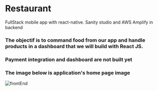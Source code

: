 # Restaurant
FullStack mobile app with react-native. Sanity studio and AWS Amplify in backend

### The objectif is to command food from our app and handle products in a dashboard that we will build with React JS.
### Payment integration and dashboard are not built yet

### The image below is application's home page image
![frontEnd](https://user-images.githubusercontent.com/97252877/212574606-1bfedb7c-c7f4-42a1-8b77-9a42c9695480.jpg)
